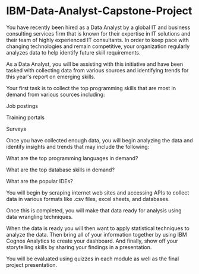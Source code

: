 # IBM-Data-Analyst-Capstone-Project
You have recently been hired as a Data Analyst by a global IT and business consulting services firm that is known for their expertise in IT solutions and their team of highly experienced IT consultants.  In order to keep pace with changing technologies and remain competitive, your organization regularly analyzes data to help identify future skill requirements. 

As a Data Analyst, you will be assisting with this initiative and have been tasked with collecting data from various sources and identifying trends for this year's report on emerging skills. 

Your first task is to collect the top programming skills that are most in demand from various sources including:

Job postings

Training portals

Surveys

Once you have collected enough data, you will begin analyzing the data and identify insights and trends that may include the following:

What are the top programming languages in demand?

What are the top database skills in demand?

What are the popular IDEs?

You will begin by scraping internet web sites and accessing APIs to collect data in various formats like .csv files, excel sheets, and databases.   
 
 

Once this is completed, you will make that data ready for analysis using data wrangling techniques. 
 
  
 
 

When the data is ready you will then want to apply statistical techniques to analyze the data.  Then bring all of your information together by using  IBM Cognos Analytics to create your dashboard. And finally, show off your storytelling skills by sharing your findings in a presentation.

You will be evaluated using quizzes in each module as well as the final project presentation.

